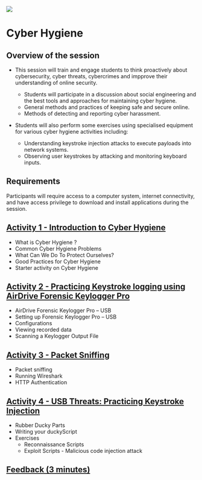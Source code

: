 ![](https://github.com/CS-Outreach-Session/Cyber-Hygiene/blob/main/images/ysj_HIoT.PNG)


# Cyber Hygiene


## Overview of the session 

* This session will train and engage students to think proactively about cybersecurity, cyber threats, cybercrimes and impprove their understanding of online security. 
   - Students will participate in a discussion about social engineering and the best tools and approaches for maintaining cyber hygiene.
   - General methods and practices of keeping safe and secure online.
   - Methods of detecting and reporting cyber harassment. 
   
* Students will also perform some exercises using specialised equipment for various cyber hygiene activities including:
     - Understanding keystroke injection attacks to execute payloads into network systems.
     - Observing user keystrokes by attacking and monitoring keyboard inputs.

    
## Requirements 

Participants will require access to a computer system, internet connectivity, and have access privilege to download and install applications during the session.

## [Activity 1 - Introduction to Cyber Hygiene](https://github.com/CS-Outreach-Session/Cyber-Hygiene/tree/main/Introduction%20to%20Cyber%20Hygiene#what-is-cyber-hygiene-)
  * What is Cyber Hygiene ?
  * Common Cyber Hygiene Problems
  * What Can We Do To Protect Ourselves?
  * Good Practices for Cyber Hygiene
  * Starter activity on Cyber Hygiene

## [Activity 2 - Practicing Keystroke logging using AirDrive Forensic Keylogger Pro](https://github.com/CS-Outreach-Session/Cyber-Hygiene/tree/main/Keystroke%20logging%20attacks)
*	AirDrive Forensic Keylogger Pro – USB
*	Setting up Forensic Keylogger Pro – USB
*	Configurations
*	Viewing recorded data
*	Scanning a Keylogger Output File


## [Activity 3 - Packet Sniffing ](https://github.com/CS-Outreach-Session/Network-Security-/tree/main/Packet%20Sniffing)
* Packet sniffing
* Running Wireshark
* HTTP Authentication


## [Activity 4 - USB Threats: Practicing Keystroke Injection](https://github.com/CS-Outreach-Session/Cyber-Hygiene/tree/main/Keystroke%20Injection%20attack)
 * Rubber Ducky Parts
* Writing your duckyScript
* Exercises
  - Reconnaissance Scripts
  - Exploit Scripts - Malicious code injection attack



  




## [Feedback (3 minutes)](https://ysj.onlinesurveys.ac.uk/cyber-security-outreach-feedback)
